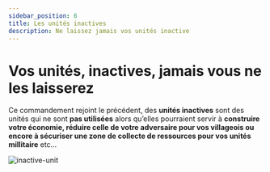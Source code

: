 ```yaml
---
sidebar_position: 6
title: Les unités inactives
description: Ne laissez jamais vos unités inactive
---
```


# Vos unités, inactives, jamais vous ne les laisserez

Ce commandement rejoint le précédent, des **unités inactives** sont des unités qui ne sont **pas utilisées** alors qu’elles pourraient servir à **construire votre économie, réduire celle de votre adversaire pour vos villageois ou encore à sécuriser une zone de collecte de ressources pour vos unités millitaire** etc… 

![inactive-unit](/img/guide/inactive-unit.png)